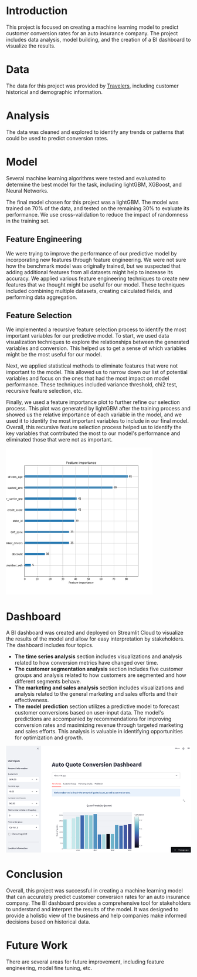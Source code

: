 # Introduction

This project is focused on creating a machine learning model to predict customer conversion rates for an auto insurance company. The project includes data analysis, model building, and the creation of a BI dashboard to visualize the results.

# Data

The data for this project was provided by [Travelers](https://www.kaggle.com/competitions/zamnrq1n2yz/data), including customer historical and demographic information.

# Analysis

The data was cleaned and explored to identify any trends or patterns that could be used to predict conversion rates.

# Model

Several machine learning algorithms were tested and evaluated to determine the best model for the task, including lightGBM, XGBoost, and Neural Networks.

The final model chosen for this project was a lightGBM. The model was trained on 70% of the data, and tested on the remaining 30% to evaluate its performance. We use cross-validation to reduce the impact of randomness in the training set.

## Feature Engineering

We were trying to improve the performance of our predictive model by incorporating new features through feature engineering. We were not sure how the benchmark model was originally trained, but we suspected that adding additional features from all datasets might help to increase its accuracy. We applied various feature engineering techniques to create new features that we thought might be useful for our model. These techniques included combining multiple datasets, creating calculated fields, and performing data aggregation.

## Feature Selection

We implemented a recursive feature selection process to identify the most important variables for our predictive model. To start, we used data visualization techniques to explore the relationships between the generated variables and conversion. This helped us to get a sense of which variables might be the most useful for our model.

Next, we applied statistical methods to eliminate features that were not important to the model. This allowed us to narrow down our list of potential variables and focus on the ones that had the most impact on model performance. These techniques included variance threshold, chi2 test, recursive feature selection, etc.

Finally, we used a feature importance plot to further refine our selection process. This plot was generated by lightGBM after the training process and showed us the relative importance of each variable in the model, and we used it to identify the most important variables to include in our final model. Overall, this recursive feature selection process helped us to identify the key variables that contributed the most to our model's performance and eliminated those that were not as important.

<img src="/Image/feature_importance_3.png" width="400px">

# Dashboard

A BI dashboard was created and deployed on Streamlit Cloud to visualize the results of the model and allow for easy interpretation by stakeholders. The dashboard includes four topics. 

- **The time series analysis** section includes visualizations and analysis related to how conversion metrics have changed over time. 
- **The customer segmentation analysis** section includes five customer groups and analysis related to how customers are segmented and how different segments behave. 
- **The marketing and sales analysis** section includes visualizations and analysis related to the general marketing and sales efforts and their effectiveness. 
- **The model prediction** section utilizes a predictive model to forecast customer conversions based on user-input data. The model's predictions are accompanied by recommendations for improving conversion rates and maximizing revenue through targeted marketing and sales efforts. This analysis is valuable in identifying opportunities for optimization and growth.

<a href="https://laosvm-2022-travelers-insurance-modeling-app-ip8h49.streamlit.app/">
    <img src="/Image/Dashboard front.png" width="800px">
</a>


# Conclusion

Overall, this project was successful in creating a machine learning model that can accurately predict customer conversion rates for an auto insurance company. The BI dashboard provides a comprehensive tool for stakeholders to understand and interpret the results of the model. It was designed to provide a holistic view of the business and help companies make informed decisions based on historical data.

# Future Work

There are several areas for future improvement, including feature engineering, model fine tuning, etc.
